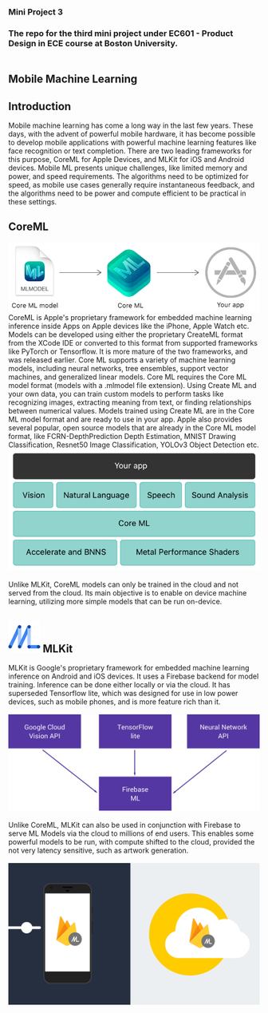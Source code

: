 ### Mini Project 3 <br/>
### The repo for the third mini project under EC601 - Product Design in ECE course at Boston University. <br/><br/>
## Mobile Machine Learning <br/>
## Introduction
Mobile machine learning has come a long way in the last few years. These days, with the advent of powerful mobile hardware, it has become possible to develop mobile applications with powerful machine learning features like face recognition or text completion. There are two leading frameworks for this purpose, CoreML for Apple Devices, and MLKit for iOS and Android devices. Mobile ML presents unique challenges, like limited memory and power, and speed requirements. The algorithms need to be optimized for speed, as mobile use cases generally require instantaneous feedback, and the algorithms need to be power and compute efficient to be practical in these settings.
## CoreML <br/>
![CoreML](coreml.png)
<br/>
CoreML is Apple's proprietary framework for embedded machine learning inference inside Apps on Apple devices like the iPhone, Apple Watch etc. Models can be developed using either the proprietary CreateML format from the XCode IDE or converted to this format from supported frameworks like PyTorch or Tensorflow. It is more mature of the two frameworks, and was released earlier. Core ML supports a variety of machine learning models, including neural networks, tree ensembles, support vector machines, and generalized linear models. Core ML requires the Core ML model format (models with a .mlmodel file extension).
Using Create ML and your own data, you can train custom models to perform tasks like recognizing images, extracting meaning from text, or finding relationships between numerical values. Models trained using Create ML are in the Core ML model format and are ready to use in your app.
Apple also provides several popular, open source models that are already in the Core ML model format, like FCRN-DepthPrediction Depth Estimation, MNIST Drawing Classification, Resnet50 Image Classification, YOLOv3 Object Detection etc.<br/>
![App Architecture](coremlapparch.png)<br/><br/>
Unlike MLKit, CoreML models can only be trained in the cloud and not served from the cloud. Its main objective is to enable on device machine learning, utilizing more simple models that can be run on-device.
## ![MLKit](mlkit.png) MLKit <br/>
MLKit is Google's proprietary framework for embedded machine learning inference on Android and iOS devices. It uses a Firebase backend for model training. Inference can be done either locally or via the cloud. It has superseded Tensorflow lite, which was designed for use in low power devices, such as mobile phones, and is more feature rich than it. <br/><br/>
![MLKit](mlkitarch.png)<br/><br/>
Unlike CoreML, MLKit can also be used in conjunction with Firebase to serve ML Models via the cloud to millions of end users. This enables some powerful models to be run, with compute shifted to the cloud, provided the not very latency sensitive, such as artwork generation.<br/><br/>
![MLKit](mlkit-2.png)<br/><br/>
